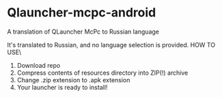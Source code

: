 # Qlauncher-mcpc-android
A translation of QLauncher McPc to Russian language

It's translated to Russian, and no language selection is provided.
HOW TO USE\\
 1. Download repo
 2. Compress contents of resources directory into ZIP(!) archive
 3. Change .zip extension to .apk extension
 4. Your launcher is ready to install!
 
